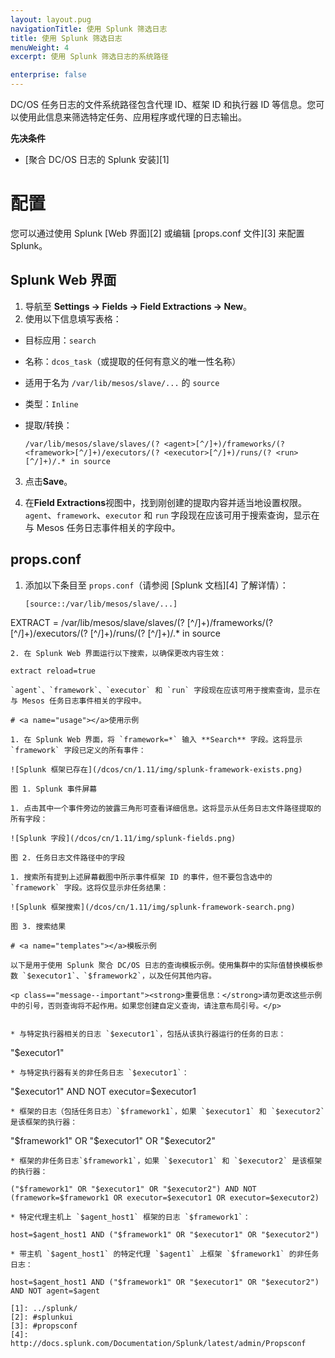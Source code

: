 ```yaml
---
layout: layout.pug
navigationTitle: 使用 Splunk 筛选日志
title: 使用 Splunk 筛选日志
menuWeight: 4
excerpt: 使用 Splunk 筛选日志的系统路径

enterprise: false
---
```



DC/OS 任务日志的文件系统路径包含代理 ID、框架 ID 和执行器 ID 等信息。您可以使用此信息来筛选特定任务、应用程序或代理的日志输出。

**先决条件**

* [聚合 DC/OS 日志的 Splunk 安装][1]

# <a name="configuration"></a>配置

您可以通过使用 Splunk [Web 界面][2] 或编辑 [props.conf 文件][3] 来配置 Splunk。

## <a name="splunkui"></a>Splunk Web 界面

1. 导航至 **Settings -> Fields -> Field Extractions -> New**。
2. 使用以下信息填写表格：

 * 目标应用：`search`
 * 名称：`dcos_task`（或提取的任何有意义的唯一性名称）
 * 适用于名为 `/var/lib/mesos/slave/...` 的 `source`
 * 类型：`Inline`
 * 提取/转换：

   ```
   /var/lib/mesos/slave/slaves/(? <agent>[^/]+)/frameworks/(? <framework>[^/]+)/executors/(? <executor>[^/]+)/runs/(? <run>[^/]+)/.* in source
   ```
3. 点击**Save**。

4. 在**Field Extractions**视图中，找到刚创建的提取内容并适当地设置权限。`agent`、`framework`、`executor` 和 `run` 字段现在应该可用于搜索查询，显示在与 Mesos 任务日志事件相关的字段中。

## <a name="propsconf"></a>props.conf

1. 添加以下条目至 `props.conf`（请参阅 [Splunk 文档][4] 了解详情）：
   ```
   [source::/var/lib/mesos/slave/...]
 EXTRACT = /var/lib/mesos/slave/slaves/(? <agent>[^/]+)/frameworks/(? <framework>[^/]+)/executors/(? <executor>[^/]+)/runs/(? <run>[^/]+)/.* in source
   ```
2. 在 Splunk Web 界面运行以下搜索，以确保更改内容生效：
   ```
    extract reload=true
   ```
`agent`、`framework`、`executor` 和 `run` 字段现在应该可用于搜索查询，显示在与 Mesos 任务日志事件相关的字段中。

# <a name="usage"></a>使用示例

1. 在 Splunk Web 界面，将 `framework=*` 输入 **Search** 字段。这将显示 `framework` 字段已定义的所有事件：

   ![Splunk 框架已存在](/dcos/cn/1.11/img/splunk-framework-exists.png)

   图 1. Splunk 事件屏幕

1. 点击其中一个事件旁边的披露三角形可查看详细信息。这将显示从任务日志文件路径提取的所有字段：

   ![Splunk 字段](/dcos/cn/1.11/img/splunk-fields.png)

   图 2. 任务日志文件路径中的字段

1. 搜索所有提到上述屏幕截图中所示事件框架 ID 的事件，但不要包含选中的 `framework` 字段。这将仅显示非任务结果：

   ![Splunk 框架搜索](/dcos/cn/1.11/img/splunk-framework-search.png)

   图 3. 搜索结果

# <a name="templates"></a>模板示例

以下是用于使用 Splunk 聚合 DC/OS 日志的查询模板示例。使用集群中的实际值替换模板参数 `$executor1`、`$framework2`，以及任何其他内容。

<p class=="message--important"><strong>重要信息：</strong>请勿更改这些示例中的引号，否则查询将不起作用。如果您创建自定义查询，请注意布局引号。</p> 


* 与特定执行器相关的日志 `$executor1`，包括从该执行器运行的任务的日志：
   ```
   "$executor1" 
   ```
* 与特定执行器有关的非任务日志 `$executor1`：
   ```
   "$executor1" AND NOT executor=$executor1
   ```
* 框架的日志（包括任务日志）`$framework1`，如果 `$executor1` 和 `$executor2` 是该框架的执行器：
   ```
   "$framework1" OR "$executor1" OR "$executor2" 
   ```
* 框架的非任务日志`$framework1`，如果 `$executor1` 和 `$executor2` 是该框架的执行器：
   ```
    ("$framework1" OR "$executor1" OR "$executor2") AND NOT (framework=$framework1 OR executor=$executor1 OR executor=$executor2)
   ```
* 特定代理主机上 `$agent_host1` 框架的日志 `$framework1`：
   ```
    host=$agent_host1 AND ("$framework1" OR "$executor1" OR "$executor2")
   ```
* 带主机 `$agent_host1` 的特定代理 `$agent1` 上框架 `$framework1` 的非任务日志：
   ```
    host=$agent_host1 AND ("$framework1" OR "$executor1" OR "$executor2") AND NOT agent=$agent
   ```
[1]: ../splunk/
[2]: #splunkui
[3]: #propsconf
[4]: http://docs.splunk.com/Documentation/Splunk/latest/admin/Propsconf
